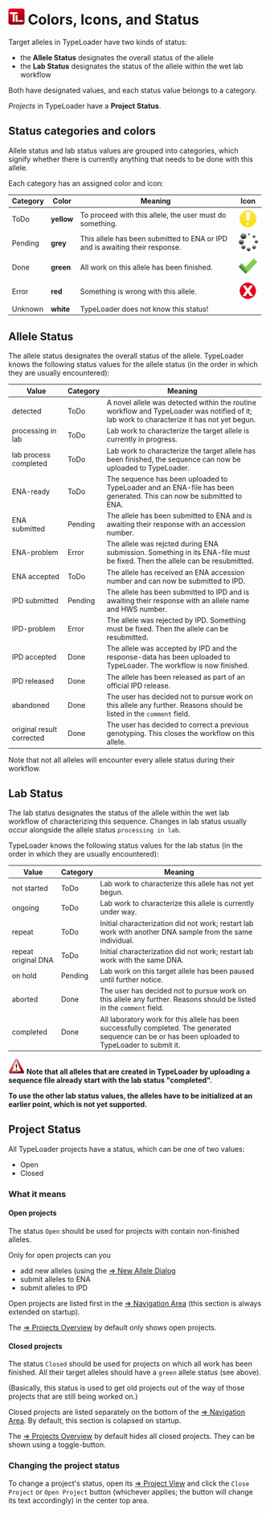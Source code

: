 # ![Icon](images/TypeLoader_32.png)  Colors, Icons, and Status

Target alleles in TypeLoader have two kinds of status:

  * the **Allele Status** designates the overall status of the allele
  * the **Lab Status** designates the status of the allele within the wet lab workflow

Both have designated values, and each status value belongs to a category.

*Projects* in TypeLoader have a **Project Status**. 

##  Status categories and colors 
Allele status and lab status values are grouped into categories, which signify whether there is currently anything that needs to be done with this allele.

Each category has an assigned color and icon:

| Category | Color      | Meaning | Icon |
|----------|------------|---------|-----|
| ToDo     | **yellow** | To proceed with this allele, the user must do something. | ![todo](images/icon_todo.png)|
| Pending  | **grey**   | This allele has been submitted to ENA or IPD and is awaiting their response. | ![todo](images/icon_pending.png) |
| Done     | **green**  | All work on this allele has been finished. | ![todo](images/icon_done.png) |
| Error    | **red**    | Something is wrong with this allele. | ![todo](images/icon_error.png) |
| Unknown  | **white**  | TypeLoader does not know this status! |  |

##  Allele Status 
The allele status designates the overall status of the allele. TypeLoader knows the following status values for the allele status (in the order in which they are usually encountered):

| Value                     | Category | Meaning |
| --- | --- | --- |
| detected                  | ToDo | A novel allele was detected within the routine workflow and TypeLoader was notified of it;  lab work to characterize it has not yet begun. | 
| processing in lab         | ToDo | Lab work to characterize the target allele is currently in progress. |
| lab process completed     | ToDo | Lab work to characterize the target allele has been finished, the sequence can now be uploaded to TypeLoader. |
| ENA-ready                 | ToDo | The sequence has been uploaded to TypeLoader and an ENA-file has been generated. This can now be submitted to ENA. |
| ENA submitted             | Pending | The allele has been submitted to ENA and is awaiting their response with an accession number. |
| ENA-problem               | Error | The allele was rejcted during ENA submission. Something in its ENA-file must be fixed. Then the allele can be resubmitted. |
| ENA accepted              | ToDo  | The allele has received an ENA accession number and can now be submitted to IPD. |
| IPD submitted             | Pending | The allele has been submitted to IPD and is awaiting their response with an allele name and HWS number. |
| IPD-problem               | Error  | The allele was rejected by IPD. Something must be fixed. Then the allele can be resubmitted. |
| IPD accepted              | Done  | The allele was accepted by IPD and the response-data has been uploaded to TypeLoader. The workflow is now finished. |
| IPD released              | Done  | The allele has been released as part of an official IPD release. |
| abandoned                 | Done | The user has decided not to pursue work on this allele any further. Reasons should be listed in the ``comment`` field. |
| original result corrected | Done  | The user has decided to correct a previous genotyping. This closes the workflow on this allele. |

Note that not all alleles will encounter every allele status during their workflow.

##  Lab Status 
The lab status designates the status of the allele within the wet lab workflow of characterizing this sequence. Changes in lab status usually occur alongside the allele status ``processing in lab``.

TypeLoader knows the following status values for the lab status (in the order in which they are usually encountered):

| Value               | Category | Meaning |
| --- | --- | --- |
| not started         | ToDo | Lab work to characterize this allele has not yet begun. |
| ongoing             | ToDo  | Lab work to characterize this allele is currently under way. |
| repeat              | ToDo  | Initial characterization did not work; restart lab work with another DNA sample from the same individual. |
| repeat original DNA | ToDo  | Initial characterization did not work; restart lab work with the same DNA. |
| on hold             | Pending  | Lab work on this target allele has been paused until further notice. |
| aborted             | Done  | The user has decided not to pursue work on this allele any further. Reasons should be listed in the ``comment`` field. |
| completed           | Done  | All laboratory work for this allele has been successfully completed. The generated sequence can be or has been uploaded to TypeLoader to submit it. |

![Pic](images/icon_important.png) **Note that all alleles that are created in TypeLoader by uploading a sequence file already start with the lab status "completed".**

**To use the other lab status values, the alleles have to be initialized at an earlier point, which is not yet supported.**

## Project Status

All TypeLoader projects have a status, which can be one of two values:

  * Open
  * Closed

###  What it means 
####  Open projects 
The status ``Open`` should be used for projects with contain non-finished alleles.

Only for open projects can you

  * add new alleles (using the [=> New Allele Dialog](new_allele.md)
  * submit alleles to ENA
  * submit alleles to IPD

Open projects are listed first in the [=> Navigation Area](navigation.md) (this section is always extended on startup). 

The [=> Projects Overview](overview_project.md) by default only shows open projects.

####  Closed projects 
The status ``Closed`` should be used for projects on which all work has been finished. All their target alleles should have a ``green`` allele status (see above).

(Basically, this status is used to get old projects out of the way of those projects that are still being worked on.)

Closed projects are listed separately on the bottom of the [=> Navigation Area](navigation.md). By default, this section is colapsed on startup.

The [=> Projects Overview](overview_project.md) by default hides all closed projects. They can be shown using a toggle-button.

###  Changing the project status 
To change a project's status, open its [=> Project View](view_project.md) and click the ``Close Project`` or ``Open Project`` button (whichever applies; the button will change its text accordingly) in the center top area. 
